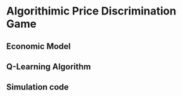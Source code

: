 # Algorithimic Price Discrimination Game

## Economic Model

## Q-Learning Algorithm

## Simulation code

